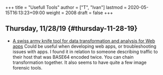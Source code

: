 +++
title = "Usefull Tools"
author = ["T", "Ivan"]
lastmod = 2020-05-15T16:13:23+09:00
weight = 2008
draft = false
+++

## Thursday, 11/28/19 {#thursday-11-28-19}

-   [A swiss army knife tool for data transformation and analysis for
    Web apps](https://gchq.github.io/CyberChef/)
    Could be useful when developing web apps, or troubleshooting
    issues with apps. I found it in relation to someone describing
    traffic to their host that was BASE64 encoded twice. You can
    chain transformation together. It also seems to have quite a few
    image forensic tools.
